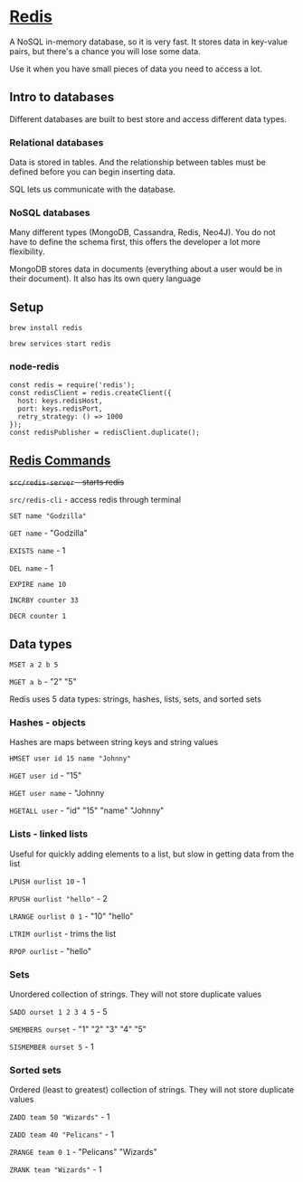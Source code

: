 # [Redis](https://redis.io/documentation)

A NoSQL in-memory database, so it is very fast. It stores data in key-value pairs, but there's a chance you will lose some data.

Use it when you have small pieces of data you need to access a lot.

## Intro to databases

Different databases are built to best store and access different data types.

### Relational databases

Data is stored in tables. And the relationship between tables must be defined before you can begin inserting data.

SQL lets us communicate with the database.

### NoSQL databases

Many different types (MongoDB, Cassandra, Redis, Neo4J). You do not have to define the schema first, this offers the developer a lot more flexibility.

MongoDB stores data in documents (everything about a user would be in their document). It also has its own query language

## Setup

`brew install redis`

`brew services start redis`

### node-redis

```
const redis = require('redis');
const redisClient = redis.createClient({
  host: keys.redisHost,
  port: keys.redisPort,
  retry_strategy: () => 1000
});
const redisPublisher = redisClient.duplicate();
```

## [Redis Commands](https://redis.io/commands)

~~`src/redis-server` - starts redis~~

`src/redis-cli` - access redis through terminal

`SET name "Godzilla"`

`GET name` - "Godzilla"

`EXISTS name` - 1

`DEL name` - 1

`EXPIRE name 10`

`INCRBY counter 33`

`DECR counter 1`

## Data types

`MSET a 2 b 5`

`MGET a b` - "2" "5"

Redis uses 5 data types: strings, hashes, lists, sets, and sorted sets

### Hashes - objects

Hashes are maps between string keys and string values

`HMSET user id 15 name "Johnny"`

`HGET user id` - "15"

`HGET user name` - "Johnny

`HGETALL user` - "id" "15" "name" "Johnny"

### Lists - linked lists

Useful for quickly adding elements to a list, but slow in getting data from the list

`LPUSH ourlist 10` - 1

`RPUSH ourlist "hello"` - 2

`LRANGE ourlist 0 1` - "10" "hello"

`LTRIM ourlist` - trims the list

`RPOP ourlist` - "hello"

### Sets

Unordered collection of strings. They will not store duplicate values

`SADD ourset 1 2 3 4 5` - 5

`SMEMBERS ourset` - "1" "2" "3" "4" "5"

`SISMEMBER ourset 5` - 1

### Sorted sets

Ordered (least to greatest) collection of strings. They will not store duplicate values

`ZADD team 50 "Wizards"` - 1

`ZADD team 40 "Pelicans"` - 1

`ZRANGE team 0 1` - "Pelicans" "Wizards"

`ZRANK team "Wizards"` - 1